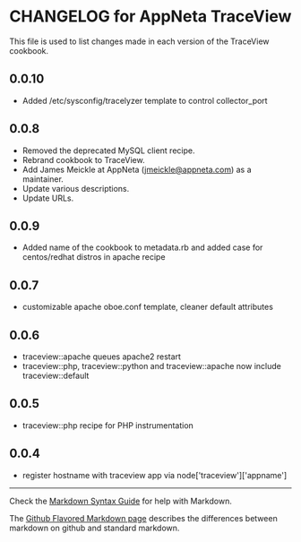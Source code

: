 # CHANGELOG for AppNeta TraceView

This file is used to list changes made in each version of the TraceView cookbook.

## 0.0.10
* Added /etc/sysconfig/tracelyzer template to control collector_port

## 0.0.8
* Removed the deprecated MySQL client recipe.
* Rebrand cookbook to TraceView.
* Add James Meickle at AppNeta (jmeickle@appneta.com) as a maintainer.
* Update various descriptions.
* Update URLs.

## 0.0.9
* Added name of the cookbook to metadata.rb and added case for centos/redhat distros in apache recipe

## 0.0.7
* customizable apache oboe.conf template, cleaner default attributes

## 0.0.6
* traceview::apache queues apache2 restart
* traceview::php, traceview::python and traceview::apache now include traceview::default

## 0.0.5
* traceview::php recipe for PHP instrumentation

## 0.0.4
* register hostname with traceview app via node['traceview']['appname']

- - -
Check the [Markdown Syntax Guide](http://daringfireball.net/projects/markdown/syntax) for help with Markdown.

The [Github Flavored Markdown page](http://github.github.com/github-flavored-markdown/) describes the differences between markdown on github and standard markdown.

